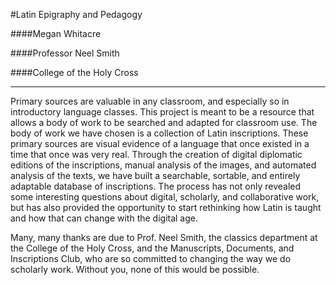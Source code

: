 #Latin Epigraphy and Pedagogy

####Megan Whitacre

####Professor Neel Smith

####College of the Holy Cross

---

Primary sources are valuable in any classroom, and especially so in introductory language classes.  This project is meant to be a resource that allows a body of work to be searched and adapted for classroom use.  The body of work we have chosen is a collection of Latin inscriptions.  These primary sources are visual evidence of a language that once existed in a time that once was very real.  Through the creation of digital diplomatic editions of the inscriptions, manual analysis of the images, and automated analysis of the texts, we have built a searchable, sortable, and entirely adaptable database of inscriptions.  The process has not only revealed some interesting questions about digital, scholarly, and collaborative work, but has also provided the opportunity to start rethinking how Latin is taught and how that can change with the digital age.

Many, many thanks are due to Prof. Neel Smith, the classics department at the College of the Holy Cross, and the Manuscripts, Documents, and Inscriptions Club, who are so committed to changing the way we do scholarly work.  Without you, none of this would be possible.